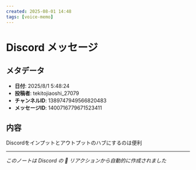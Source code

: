 ```yaml
---
created: 2025-08-01 14:48
tags: [voice-memo]
---
```


# Discord メッセージ

## メタデータ
- **日付**: 2025/8/1 5:48:24
- **投稿者**: tekitojiaoshi_27079
- **チャンネルID**: 1389747949566820483
- **メッセージID**: 1400716779671523411

## 内容

Discordをインプットとアウトプットのハブにするのは便利

---
*このノートは Discord の 📝 リアクションから自動的に作成されました*
